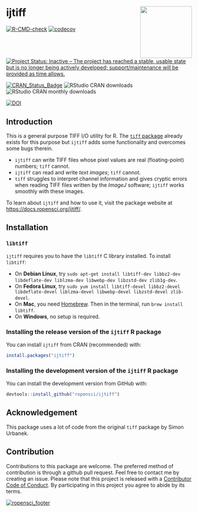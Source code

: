 
<!-- README.md is generated from README.Rmd. Please edit that file -->

# ijtiff <img src="man/figures/logo.png" height="140" align="right">

[![R-CMD-check](https://github.com/ropensci/ijtiff/workflows/R-CMD-check/badge.svg)](https://github.com/ropensci/ijtiff/actions)
[![codecov](https://codecov.io/gh/ropensci/ijtiff/graph/badge.svg?token=rNNRw2FU0F)](https://codecov.io/gh/ropensci/ijtiff)

[![Project Status: Inactive – The project has reached a stable, usable
state but is no longer being actively developed; support/maintenance
will be provided as time
allows.](https://www.repostatus.org/badges/latest/inactive.svg)](https://www.repostatus.org/#inactive)

[![CRAN_Status_Badge](https://www.r-pkg.org/badges/version/ijtiff)](https://cran.r-project.org/package=ijtiff)
![RStudio CRAN
downloads](https://cranlogs.r-pkg.org/badges/grand-total/ijtiff)
![RStudio CRAN monthly
downloads](https://cranlogs.r-pkg.org/badges/ijtiff)

[![DOI](http://joss.theoj.org/papers/10.21105/joss.00633/status.svg)](https://doi.org/10.21105/joss.00633)

## Introduction

This is a general purpose TIFF I/O utility for R. The [`tiff`
package](https://cran.r-project.org/package=tiff) already exists for
this purpose but `ijtiff` adds some functionality and overcomes some
bugs therein.

- `ijtiff` can write TIFF files whose pixel values are real
  (floating-point) numbers; `tiff` cannot.
- `ijtiff` can read and write *text images*; `tiff` cannot.
- `tiff` struggles to interpret channel information and gives cryptic
  errors when reading TIFF files written by the *ImageJ* software;
  `ijtiff` works smoothly with these images.

To learn about `ijtiff` and how to use it, visit the package website at
<https://docs.ropensci.org/ijtiff/>.

## Installation

### `libtiff`

`ijtiff` requires you to have the `libtiff` C library installed. To
install `libtiff`:

- On **Debian Linux**, try
  `sudo apt-get install libtiff-dev libbz2-dev libdeflate-dev liblzma-dev libwebp-dev libzstd-dev zlib1g-dev`.
- On **Fedora Linux**, try
  `sudo yum install libtiff-devel libbz2-devel libdeflate-devel liblzma-devel libwebp-devel libzstd-devel zlib-devel`.
- On **Mac**, you need [Homebrew](https://brew.sh/). Then in the
  terminal, run `brew install libtiff`.
- On **Windows**, no setup is required.

### Installing the release version of the `ijtiff` R package

You can install `ijtiff` from CRAN (recommended) with:

``` r
install.packages("ijtiff")
```

### Installing the development version of the `ijtiff` R package

You can install the development version from GitHub with:

``` r
devtools::install_github("ropensci/ijtiff")
```

## Acknowledgement

This package uses a lot of code from the original `tiff` package by
Simon Urbanek.

## Contribution

Contributions to this package are welcome. The preferred method of
contribution is through a github pull request. Feel free to contact me
by creating an issue. Please note that this project is released with a
[Contributor Code of
Conduct](https://github.com/ropensci/ijtiff/blob/master/CONDUCT.md). By
participating in this project you agree to abide by its terms.

[![ropensci_footer](https://ropensci.org/public_images/ropensci_footer.png)](https://ropensci.org)
